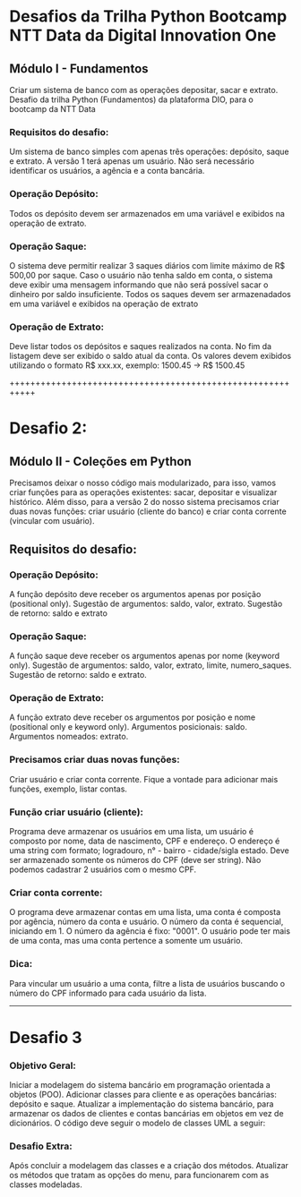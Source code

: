 # Desafios da Trilha Python Bootcamp NTT Data da Digital Innovation One

## Módulo I - Fundamentos
Criar um sistema de banco com as operações depositar, sacar e extrato. Desafio da trilha Python (Fundamentos) da plataforma DIO, para o bootcamp da NTT Data

### Requisitos do desafio:
Um sistema de banco simples com apenas três operações: depósito, saque e extrato. A versão 1 terá apenas um usuário. Não será necessário identificar os usuários, a agência e a conta bancária.

### Operação Depósito: 
Todos os depósito devem ser armazenados em uma variável e exibidos na operação de extrato.

### Operação Saque: 
O sistema deve permitir realizar 3 saques diários com limite máximo de R$ 500,00 por saque. Caso o usuário não tenha saldo em conta, o sistema deve exibir uma mensagem informando que não será possível sacar o dinheiro por saldo insuficiente. Todos os saques devem ser armazenadados em uma variável e exibidos na operação de extrato

### Operação de Extrato: 
Deve listar todos os depósitos e saques realizados na conta. No fim da listagem deve ser exibido o saldo atual da conta. Os valores devem exibidos utilizando o formato R$ xxx.xx, exemplo: 1500.45 -> R$ 1500.45

+++++++++++++++++++++++++++++++++++++++++++++++++++++++++++

# Desafio 2:

## Módulo II - Coleções em Python

Precisamos deixar o nosso código mais modularizado, para isso, vamos criar funções para as operações existentes: sacar, depositar e visualizar histórico. Além disso, para a versão 2 do nosso sistema precisamos criar duas novas funções: criar usuário (cliente do banco) e criar conta corrente (vincular com usuário).

## Requisitos do desafio:

### Operação Depósito: 
A função depósito deve receber os argumentos apenas por posição (positional only). Sugestão de argumentos: saldo, valor, extrato. Sugestão de retorno: saldo e extrato

### Operação Saque: 
A função saque deve receber os argumentos apenas por nome (keyword only). Sugestão de argumentos: saldo, valor, extrato, limite, numero_saques. Sugestão de retorno: saldo e extrato.

### Operação de Extrato: 
A função extrato deve receber os argumentos por posição e nome (positional only e keyword only). Argumentos posicionais: saldo. Argumentos nomeados: extrato.

### Precisamos criar duas novas funções: 
Criar usuário e criar conta corrente. Fique a vontade para adicionar mais funções, exemplo, listar contas.

### Função criar usuário (cliente): 
Programa deve armazenar os usuários em uma lista, um usuário é composto por nome, data de nascimento, CPF e endereço. O endereço é uma string com formato; logradouro, n° - bairro - cidade/sigla estado. Deve ser armazenado somente os números do CPF (deve ser string). Não podemos cadastrar 2 usuários com o mesmo CPF.

### Criar conta corrente: 
O programa deve armazenar contas em uma lista, uma conta é composta por agência, número da conta e usuário. O número da conta é sequencial, iniciando em 1. O número da agência é fixo: "0001". O usuário pode ter mais de uma conta, mas uma conta pertence a somente um usuário.

### Dica: 
Para vincular um usuário a uma conta, filtre a lista de usuários buscando o número do CPF informado para cada usuário da lista.

_________________________________________________________________________________________________________

# Desafio 3

### Objetivo Geral: 
Iniciar a modelagem do sistema bancário em programação orientada a objetos (POO). Adicionar classes para cliente e as operações bancárias: depósito e saque. Atualizar a implementação do sistema bancário, para armazenar os dados de clientes e contas bancárias em objetos em vez de dicionários. O código deve seguir o modelo de classes UML a seguir:

### Desafio Extra: 
Após concluir a modelagem das classes e a criação dos métodos. Atualizar os métodos que tratam as opções do menu, para funcionarem com as classes modeladas.


